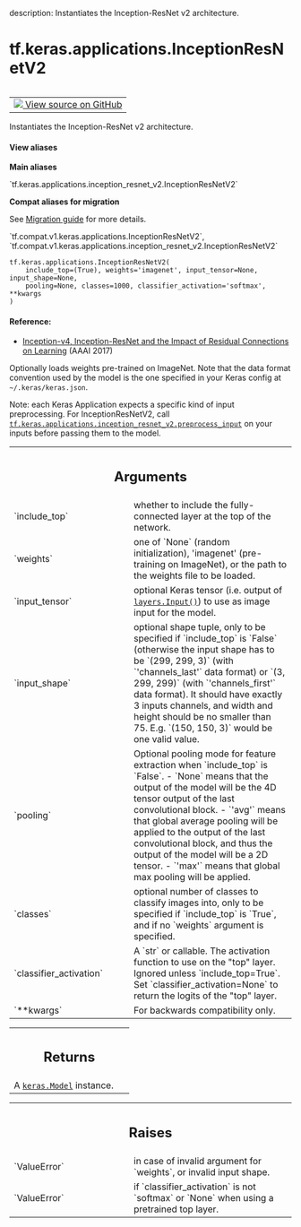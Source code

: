 description: Instantiates the Inception-ResNet v2 architecture.

<div itemscope itemtype="http://developers.google.com/ReferenceObject">
<meta itemprop="name" content="tf.keras.applications.InceptionResNetV2" />
<meta itemprop="path" content="Stable" />
</div>

# tf.keras.applications.InceptionResNetV2

<!-- Insert buttons and diff -->

<table class="tfo-notebook-buttons tfo-api nocontent" align="left">
<td>
  <a target="_blank" href="https://github.com/tensorflow/tensorflow/blob/r2.4/tensorflow/python/keras/applications/inception_resnet_v2.py#L43-L250">
    <img src="https://www.tensorflow.org/images/GitHub-Mark-32px.png" />
    View source on GitHub
  </a>
</td>
</table>



Instantiates the Inception-ResNet v2 architecture.

<section class="expandable">
  <h4 class="showalways">View aliases</h4>
  <p>
<b>Main aliases</b>
<p>`tf.keras.applications.inception_resnet_v2.InceptionResNetV2`</p>

<b>Compat aliases for migration</b>
<p>See
<a href="https://www.tensorflow.org/guide/migrate">Migration guide</a> for
more details.</p>
<p>`tf.compat.v1.keras.applications.InceptionResNetV2`, `tf.compat.v1.keras.applications.inception_resnet_v2.InceptionResNetV2`</p>
</p>
</section>

<pre class="devsite-click-to-copy prettyprint lang-py tfo-signature-link">
<code>tf.keras.applications.InceptionResNetV2(
    include_top=(True), weights='imagenet', input_tensor=None, input_shape=None,
    pooling=None, classes=1000, classifier_activation='softmax', **kwargs
)
</code></pre>



<!-- Placeholder for "Used in" -->


#### Reference:


- [Inception-v4, Inception-ResNet and the Impact of
   Residual Connections on Learning](https://arxiv.org/abs/1602.07261)
  (AAAI 2017)

Optionally loads weights pre-trained on ImageNet.
Note that the data format convention used by the model is
the one specified in your Keras config at `~/.keras/keras.json`.

Note: each Keras Application expects a specific kind of input preprocessing.
For InceptionResNetV2, call
<a href="../../../tf/keras/applications/inception_resnet_v2/preprocess_input.md"><code>tf.keras.applications.inception_resnet_v2.preprocess_input</code></a>
on your inputs before passing them to the model.

<!-- Tabular view -->
 <table class="responsive fixed orange">
<colgroup><col width="214px"><col></colgroup>
<tr><th colspan="2"><h2 class="add-link">Arguments</h2></th></tr>

<tr>
<td>
`include_top`
</td>
<td>
whether to include the fully-connected
layer at the top of the network.
</td>
</tr><tr>
<td>
`weights`
</td>
<td>
one of `None` (random initialization),
'imagenet' (pre-training on ImageNet),
or the path to the weights file to be loaded.
</td>
</tr><tr>
<td>
`input_tensor`
</td>
<td>
optional Keras tensor (i.e. output of <a href="../../../tf/keras/Input.md"><code>layers.Input()</code></a>)
to use as image input for the model.
</td>
</tr><tr>
<td>
`input_shape`
</td>
<td>
optional shape tuple, only to be specified
if `include_top` is `False` (otherwise the input shape
has to be `(299, 299, 3)` (with `'channels_last'` data format)
or `(3, 299, 299)` (with `'channels_first'` data format).
It should have exactly 3 inputs channels,
and width and height should be no smaller than 75.
E.g. `(150, 150, 3)` would be one valid value.
</td>
</tr><tr>
<td>
`pooling`
</td>
<td>
Optional pooling mode for feature extraction
when `include_top` is `False`.
- `None` means that the output of the model will be
the 4D tensor output of the last convolutional block.
- `'avg'` means that global average pooling
will be applied to the output of the
last convolutional block, and thus
the output of the model will be a 2D tensor.
- `'max'` means that global max pooling will be applied.
</td>
</tr><tr>
<td>
`classes`
</td>
<td>
optional number of classes to classify images
into, only to be specified if `include_top` is `True`, and
if no `weights` argument is specified.
</td>
</tr><tr>
<td>
`classifier_activation`
</td>
<td>
A `str` or callable. The activation function to use
on the "top" layer. Ignored unless `include_top=True`. Set
`classifier_activation=None` to return the logits of the "top" layer.
</td>
</tr><tr>
<td>
`**kwargs`
</td>
<td>
For backwards compatibility only.
</td>
</tr>
</table>



<!-- Tabular view -->
 <table class="responsive fixed orange">
<colgroup><col width="214px"><col></colgroup>
<tr><th colspan="2"><h2 class="add-link">Returns</h2></th></tr>
<tr class="alt">
<td colspan="2">
A <a href="../../../tf/keras/Model.md"><code>keras.Model</code></a> instance.
</td>
</tr>

</table>



<!-- Tabular view -->
 <table class="responsive fixed orange">
<colgroup><col width="214px"><col></colgroup>
<tr><th colspan="2"><h2 class="add-link">Raises</h2></th></tr>

<tr>
<td>
`ValueError`
</td>
<td>
in case of invalid argument for `weights`,
or invalid input shape.
</td>
</tr><tr>
<td>
`ValueError`
</td>
<td>
if `classifier_activation` is not `softmax` or `None` when
using a pretrained top layer.
</td>
</tr>
</table>

